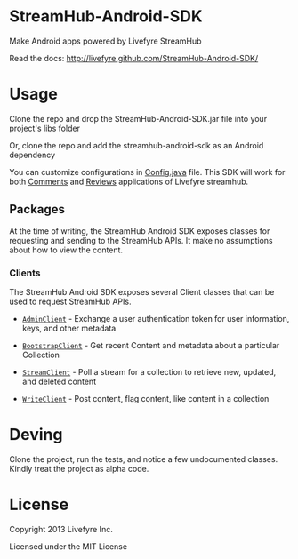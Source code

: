 StreamHub-Android-SDK
=====================

Make Android apps powered by Livefyre StreamHub

Read the docs: http://livefyre.github.com/StreamHub-Android-SDK/

# Usage

Clone the repo and drop the StreamHub-Android-SDK.jar file into your project's libs folder

Or, clone the repo and add the streamhub-android-sdk as an Android dependency

You can customize configurations in [Config.java](https://github.com/Livefyre/StreamHub-Android-SDK/blob/master/src/livefyre/streamhub/Config.java) file. This SDK will work for both [Comments](https://github.com/Livefyre/StreamHub-Android-SDK/tree/master/examples/commentstream) and [Reviews](https://github.com/Livefyre/StreamHub-Android-Reviews-App) applications of Livefyre streamhub.
## Packages

At the time of writing, the StreamHub Android SDK exposes classes for requesting and sending to the StreamHub APIs. It make no assumptions about how to view the content.

### Clients

The StreamHub Android SDK exposes several Client classes that can be used to request StreamHub APIs.

* [`AdminClient`](http://livefyre.github.com/StreamHub-Android-SDK/com/livefyre/streamhub_android_sdk/AdminClient.html) - Exchange a user authentication token for user information, keys, and other metadata

* [`BootstrapClient`](http://livefyre.github.com/StreamHub-Android-SDK/com/livefyre/streamhub_android_sdk/BootstrapClient.html) - Get recent Content and metadata about a particular Collection

* [`StreamClient`](http://livefyre.github.io/StreamHub-Android-SDK/com/livefyre/streamhub_android_sdk/StreamClient.html) - Poll a stream for a collection to retrieve new, updated, and deleted content

* [`WriteClient`](http://livefyre.github.io/StreamHub-Android-SDK/com/livefyre/streamhub_android_sdk/WriteClient.html) - Post content, flag content, like content in a collection

# Deving

Clone the project, run the tests, and notice a few undocumented classes. Kindly treat the project as alpha code.

# License

Copyright 2013 Livefyre Inc.

Licensed under the MIT License